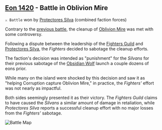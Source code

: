 ## [Eon 1420](<https://zeithalt.github.io/t/#eon1420>) - Battle in Oblivion Mire

`⚔️ Battle` won by [Protectores Silva](<https://zeithalt.github.io/r/protectores_silva.html>) (combined faction forces)

Contrary to the [previous battle](<https://zeithalt.github.io/t/#eon1412>), the cleanup of [Oblivion Mire](<https://zeithalt.github.io/r/oblivion_mire.html>) was met with some controversy.

Following a dispute between the leadership of the [Fighters Guild](<https://zeithalt.github.io/r/fighters_guild.html>) and [Protectores Silva](<https://zeithalt.github.io/r/protectores_silva.html>), the _Fighters_ decided to sabotage the cleanup efforts.

The faction's decision was intended as "punishment" for the _Silvans_ for their previous sabotage of the [Obsidian Wolf](<https://zeithalt.github.io/r/obsidian_wolf.html>) launch a couple dozens of eons prior.

While many on the island were shocked by this decision and saw it as "helping Corruption capture Oblivion Mire," in practice, the _Fighters'_ effort was not nearly as impactful.

Both sides seemingly presented it as their victory. The _Fighters Guild_ claims to have caused the _Silvans_ a similar amount of damage in retaliation, while _Protectores Silva_ reports a successful cleanup effort with no major losses from the _Fighters'_ sabotage.

![Battle Map](https://zeithalt.github.io/t/m/eon1420.png)

<!---
type: battle
number: 129
place: oblivion_mire
attacker: ps
defender: cr
winner: ps
start: 1760627820
end: 1760803201
-->